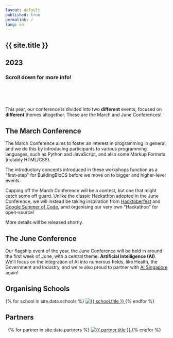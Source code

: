 ```yaml
---
layout: default
published: true
permalink: /
lang: en
---
```


<section class="jumbo">
    <div class="main-div">
        <h1>{{ site.title }}</h1>
        <h1><span class="huge">2023</span></h1>
        <!-- <h4>Thursday 2 June - Saturday 4 June</h4> -->
        <!-- <h4>NUS School of Computing / Online</h4> -->
	    <!-- <h4><a class="btn" href="{{ site.baseurl }}/events/june-conference/">Find Out More!</a></h4> -->
	    <h3> Scroll down for more info! </h3>
    </div>
</section>
<br><br><br>


This year, our conference is divided into two **different** events, focused on **different** themes altogether. These are the March and June Conferences!

## The March Conference

The March Conference aims to foster an interest in programming in general, and we do this by introducing participants to 
various programming languages, such as Python and JavaScript, and also some Markup Formats (notably HTML/CSS).

The introductory concepts introduced in these workshops function as a "first-step" for BuildingBloCS before we move on to 
bigger and higher-level events.

Capping off the March Conference will be a contest, but one that might catch some off guard. Unlike the classic Hackathon 
adopted in the June Conference, we will instead be taking inspiration from [Hacktoberfest](https://hacktoberfest.com/)
and [Google Summer of Code](https://summerofcode.withgoogle.com/), amd organising our very own "Hackathon" for open-source!

More details will be released shortly.




## The June Conference

Our flagship event of the year, the June Conference will be held in around the first week of June, with a central theme: 
**Artificial Intelligence (AI)**. We'll focus on the integration of AI into numerous fields, like Health, the Government 
and Industry, and we're also proud to partner with <a href="https://aisingapore.org/">AI Singapore</a> again!


 <!-- in their new <a href="https://aisingapore.org/student-outreach-programme/">AI Student Outreach Programme</a> which encourages students to form Student User Groups (SUG) to promote AI literacy and experiment with our open-source AI tools ‘AI BRICKS’ to develop solutions for their schools and real-world needs. -->

<!-- With the increasing importance of Computing education and AI literacy globally as well as disruptive emerging blockchain technologies, this year's focus areas will be on Computational Thinking, Artificial Intelligence and Blockchain Education! -->

<!-- We are proud to partner with <a href="https://aisingapore.org/">AI Singapore</a> again in their new <a href="https://aisingapore.org/student-outreach-programme/">AI Student Outreach Programme</a> which encourages students to form Student User Groups (SUG) to promote AI literacy and experiment with our open-source AI tools ‘AI BRICKS’ to develop solutions for their schools and real-world needs.

Learn about <a href="https://www.youtube.com/watch?v=KI3INCiyst8&t=905s">Introduction to Blockchain</a> and <a href="https://www.youtube.com/watch?v=kde1nxLN43w&t=382s">Introduction to NFTs</a> by <a href="https://www.tzapac.com/">TZAPAC</a>, official industry partner of <a href="https://noisg.comp.nus.edu.sg/noi/">National Olympiad in Informatics 2023</a>. -->

<!-- ## Schedule

This year, BuildingBloCS' main June Conference will be held over 3 days in a hybrid manner! Please refer to the schedule below for more details:

{% for day in site.data.schedule %}
{% if site.data.schedule.size > 1 %}<h2>Day {{ day.day }}</h2>{% endif %}
<table width="80%">
    {% for activity in day.activities %}
    <tr>
        <td>{{ activity.time }}</td>
        <td width="80%">{{ activity.title }}</td>
    </tr>
    {% endfor %}
</table>
{% endfor %} -->

## Organising Schools

<section class="organisers">
    {% for school in site.data.schools %}
    <a href="{{ school.url }}">
        <img src="{{ site.baseurl }}/assets/img/{{ school.img }}" title="{{ school.title }}" />
    </a>
    {% endfor %}
</section>

## Partners

<section class="organisers">
    {% for partner in site.data.partners %}
    <a href="{{ partner.url }}">
        <img src="{{ site.baseurl }}/assets/img/{{ partner.img }}" title="{{ partner.title }}" />
    </a>
    {% endfor %}
</section>
